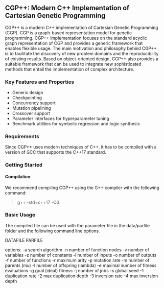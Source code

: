 ## CGP++: Modern C++ Implementation of Cartesian Genetic Programming

CGP++ is a modern C++ implementation of Cartesian Genetic Programming (CGP). CGP is a graph-based
representation model for genetic programming. CGP++ implementation focuses on the standard acyclic graph representation of CGP
and provides a generic framework that enables flexible usage. The main motivation and philosophy behind CGP++ 
is to facilitate the discovery of new problem domains and the reproducibility of existing results. Based on object-oriented design,
CGP++ also provides a suitable framework that can be used to integrate new sophisticated methods that entail the implementation of complex architecture. 

### Key Features and Properties

- Generic design
- Checkpointing
- Concurrency support
- Mutation pipelining
- Crossover support
- Parameter interfaces for hyperparameter tuning 
- Benchmark utilities for symbolic regression and logic synthesis
  

### Requirements

Since CGP++ uses modern techniques of C++, it has to be compiled with a version of GCC that supports the C++17 standard. 

### Getting Started

#### Compilation 

We recommend compiling CGP++ using the G++ compiler with the following command: 
> g++ -std=c++17 -O3

### Basic Usage 

The compiled file can be used with the parameter file in the data/parfile folder and the 
following command line options.

 DATAFILE PARFILE <options>

 options:
 -a <value>  search algorithm
 -n <value>  number of function nodes
 -v <value>  number of variables
 -z <value>  number of constants
 -i <value>  number of inputs
 -o <value>  number of outputs
 -f <value>  number of functions
 -r <value>  maximum arity
 -p <value>  mutation rate
 -m <value>  number of parents (mu)
 -l <value>  number of offspring (lambda)
 -e <value>  maximal number of fitness evaluations
 -g <value>  goal (ideal) fitness
 -j <value>  number of jobs
 -s <value>  global seed
 -1 <value>  duplication rate
 -2 <value>  max duplication depth
 -3 <value>  inversion rate
 -4 <value>  max inversion depth


